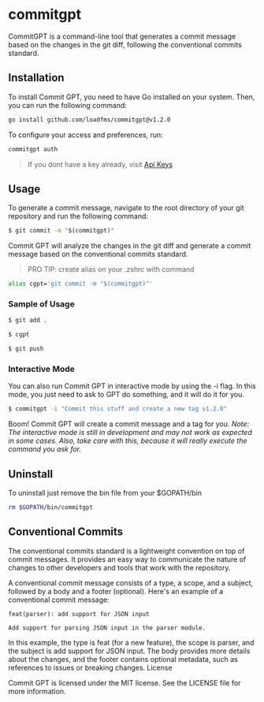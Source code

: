 # commitgpt

CommitGPT is a command-line tool that generates a commit message based on the changes in the git diff, following the conventional commits standard.

## Installation

To install Commit GPT, you need to have Go installed on your system. Then, you can run the following command:

```bash
go install github.com/loadfms/commitgpt@v1.2.0
```

To configure your access and preferences, run:

```bash
commitgpt auth
```

> If you dont have a key already, visit [Api Keys](https://platform.openai.com/account/api-keys)

## Usage

To generate a commit message, navigate to the root directory of your git repository and run the following command:

```bash
$ git commit -m "$(commitgpt)"
```

Commit GPT will analyze the changes in the git diff and generate a commit message based on the conventional commits standard.

> PRO TIP: create alias on your .zshrc with command

```bash
alias cgpt='git commit -m "$(commitgpt)"'
```

### Sample of Usage

```bash
$ git add .

$ cgpt

$ git push
```

### Interactive Mode

You can also run Commit GPT in interactive mode by using the -i flag. In this mode, you just need to ask to GPT do something, and it will do it for you.

```bash
$ commitgpt -i "Commit this stuff and create a new tag v1.2.0"
```

Boom! Commit GPT will create a commit message and a tag for you.
_Note: The interactive mode is still in development and may not work as expected in some cases._
_Also, take care with this, because it will really execute the command you ask for._

## Uninstall

To uninstall just remove the bin file from your $GOPATH/bin

```bash
rm $GOPATH/bin/commitgpt
```

## Conventional Commits

The conventional commits standard is a lightweight convention on top of commit messages. It provides an easy way to communicate the nature of changes to other developers and tools that work with the repository.

A conventional commit message consists of a type, a scope, and a subject, followed by a body and a footer (optional). Here's an example of a conventional commit message:

```
feat(parser): add support for JSON input

Add support for parsing JSON input in the parser module.
```

In this example, the type is feat (for a new feature), the scope is parser, and the subject is add support for JSON input. The body provides more details about the changes, and the footer contains optional metadata, such as references to issues or breaking changes.
License

Commit GPT is licensed under the MIT license. See the LICENSE file for more information.
